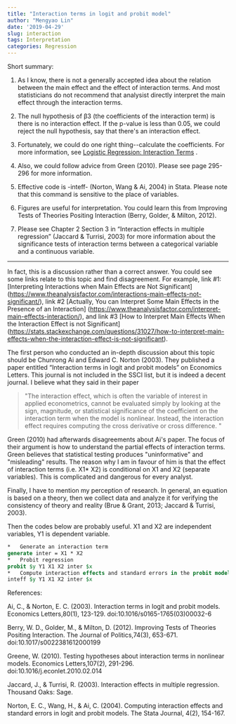 ```yaml
---
title: "Interaction terms in logit and probit model"
author: "Mengyao Lin"
date: '2019-04-29'
slug: interaction
tags: Interpretation
categories: Regression
---
```


Short summary:

1)	As I know, there is not a generally accepted idea about the relation between the main effect and the effect of interaction terms. And most statisticians do not recommend that analysist directly interpret the main effect through the interaction terms. 

2)	The null hypothesis of β3 (the coefficients of the interaction term) is there is no interaction effect. If the p-value is less than 0.05, we could reject the null hypothesis, say that there's an interaction effect.

3)	Fortunately, we could do one right thing--calculate the coefficients. For more information, see [Logistic Regression: Interaction Terms](http://www.cantab.net/users/filimon/cursoFCDEF/will/logistic_interact.pdf) .

4)	Also, we could follow advice from Green (2010). Please see page 295-296 for more information. 

5)	Effective code is -inteff- (Norton,  Wang & Ai, 2004) in Stata. Please note that this command is sensitive to the place of variables.  

6) Figures are useful for interpretation. You could learn this from Improving Tests of Theories Positing Interaction (Berry, Golder, & Milton, 2012).

7) Please see Chapter 2 Section 3 in “Interaction effects in multiple regression” (Jaccard & Turrisi, 2003) for more information about the significance tests of interaction terms between a categorical variable and a continuous variable.

---------------------------------------------------------------------------

In fact, this is a discussion rather than a correct answer. You could see some links relate to this topic and find disagreement. For example, link #1:[Interpreting Interactions when Main Effects are Not Significant] (https://www.theanalysisfactor.com/interactions-main-effects-not-significant/), link #2 [Actually, You can Interpret Some Main Effects in the Presence of an Interaction] (https://www.theanalysisfactor.com/interpret-main-effects-interaction/), and link #3 [How to Interpret Main Effects When the Interaction Effect is not Significant] (https://stats.stackexchange.com/questions/31027/how-to-interpret-main-effects-when-the-interaction-effect-is-not-significant). 

The first person who conducted an in-depth discussion about this topic should be Chunrong Ai and Edward C. Norton (2003). They published a paper entitled “Interaction terms in logit and probit models” on Economics Letters. This journal is not included in the SSCI list, but it is indeed a decent journal. I believe what they said in their paper 

> "The interaction effect, which is often the variable of interest in applied econometrics, cannot be evaluated simply by looking at the sign, magnitude, or statistical significance of the coefficient on the interaction term when the model is nonlinear. Instead, the interaction effect requires computing the cross derivative or cross difference. "

Green (2010) had afterwards disagreements about Ai's paper. The focus of their argument is how to understand the partial effects of interaction terms. Green believes that statistical testing produces "uninformative" and "misleading" results. The reason why I am in favour of him is that the effect of interaction terms (i.e. X1* X2) is conditional on X1 and X2 (separate variables). This is complicated and dangerous for every analyst.

Finally, I have to mention my perception of research. In general, an equation is based on a theory, then we collect data and analyze it for verifying the consistency of theory and reality (Brue & Grant, 2013; Jaccard & Turrisi, 2003). 

Then the codes below are probably useful. X1 and X2 are independent variables, Y1 is dependent variable.

```Stata
*	Generate an interaction term 
generate inter = X1 * X2
*	Probit regression
probit $y Y1 X1 X2 inter $x
*	Compute interaction effects and standard errors in the probit model above
inteff $y Y1 X1 X2 inter $x
```

References:

Ai, C., & Norton, E. C. (2003). Interaction terms in logit and probit models. Economics Letters,80(1), 123-129. doi:10.1016/s0165-1765(03)00032-6

Berry, W. D., Golder, M., & Milton, D. (2012). Improving Tests of Theories Positing Interaction. The Journal of Politics,74(3), 653-671. doi:10.1017/s0022381612000199

Greene, W. (2010). Testing hypotheses about interaction terms in nonlinear models. Economics Letters,107(2), 291-296. doi:10.1016/j.econlet.2010.02.014

Jaccard, J., & Turrisi, R. (2003). Interaction effects in multiple regression. Thousand Oaks: Sage.

Norton, E. C., Wang, H., & Ai, C. (2004). Computing interaction effects and standard errors in logit and probit models. The Stata Journal, 4(2), 154-167.


